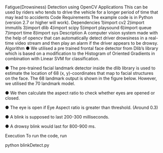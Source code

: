 Fatigue(Drowsiness) Detection using OpenCV 
Applications
This can be used by riders who tends to drive the vehicle for a longer period of time that may lead to accidents
Code Requirements
The example code is in Python (version 2.7 or higher will work).
Dependencies
 1)import cv2
 2)import immutils
 3)import dlib
 4)import scipy
 5)import playsound
 6)import queue
 7)import time
 8)import sys
Description
A computer vision system made with the help of opencv that can automatically detect driver drowsiness in a real-time video stream and then play an alarm if the driver appears to be drowsy.
Algorithm
● We utilised a pre trained frontal face detector from Dlib’s library which is based on  a modification to the Histogram of Oriented Gradients in combination with Linear  SVM for classification. 

● The pre-trained facial landmark detector inside the dlib library is used to estimate  the location of 68 (x, y)-coordinates that map to facial structures on the face. The 68  landmark output is shown in the figure below. However, we utilised the 70 landmark  model.



● We then calculate the aspect ratio to check whether eyes are opened or closed.

● The eye is open if Eye Aspect ratio is greater than threshold. (Around 0.3)



● A blink is supposed to last 200-300 milliseconds.

● A drowsy blink would last for  800-900 ms. 



Execution
To run the code, run

python blinkDetect.py
